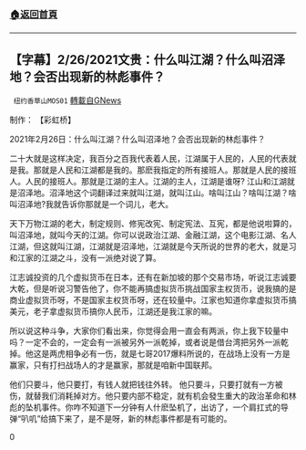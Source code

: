 ###  [:house:返回首頁](https://github.com/ourhimalayas/txt)
---

## 【字幕】2/26/2021文贵：什么叫江湖？什么叫沼泽地？会否出现新的林彪事件？
` 纽约香草山MOS01` [轉載自GNews](https://gnews.org/zh-hans/936702/)

制作： 【彩虹桥】



2021年2月26日：什么叫江湖？什么叫沼泽地？会否出现新的林彪事件？

二十大就是这样决定，我百分之百我代表着人民，江湖属于人民的，人民的代表就是我。那就是人民和江湖都是我的。那麽我指定的所有接班人。那就是人民的接班人。人民的接班人。那就是江湖的主人。江湖的主人，江湖是谁呀? 江山和江湖就是沼泽地。沼泽地这个词翻译过来就叫江湖，就叫江山。啥叫江山？啥叫江湖？啥叫沼泽地?我就告诉你那就是一个词儿，老大。

天下万物江湖的老大，制定规则、修宪改宪、制定宪法、互宪，都是他说啦算的，叫沼泽地，就叫今天的江湖。你可以说政治江湖、金融江湖，这个电影江湖、名人江湖，但这就叫江湖，江湖就是沼泽地，江湖就是今天所说的世界的老大，就是习和江家的江湖之斗，没有一派绝对说了算。

江志诚投资的几个虚拟货币在日本，还有在新加坡的那个交易市场，听说江志诚要大乾，但是听说习警告他了，你不能再搞虚拟货币挑战国家主权货币，说我搞的是商业虚拟货币呀，不是国家主权货币呀，还在较量中。江家也知道你拿虚拟货币搞美元，老子拿虚拟货币搞你人民币，江湖还是我江家的嘛。

所以说这种斗争，大家你们看出来，你觉得会用一直会有两派，你上我下较量中吗？一定不会的，一定会有一派被另外一派乾掉，或者说是借台湾把另外一派乾掉。他这是两虎相争必有一伤，就是七哥2017爆料所说的，在战场上没有一方是赢家，只有打扫战场人的才是赢家，那就是咱新中国联邦。

他们只要斗，他只要打，有钱人就把钱往外转。 他只要斗，只要打就有一方被伤，就替我们消耗掉对方。他只要内部不稳定，就有机会發生重大的政治革命和林彪的坠机事件。你咋不知道下一分钟有人什麽坠机了，出访了，一个肩扛式的导弹“叭叽”给搞下来了，是不是呀，新的林彪事件都是有可能的。

0
